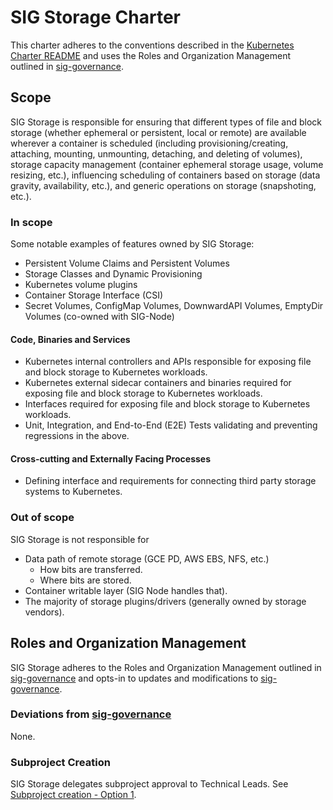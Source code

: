 # SIG Storage Charter

This charter adheres to the conventions described in the [Kubernetes Charter README] and uses
the Roles and Organization Management outlined in [sig-governance].

## Scope

SIG Storage is responsible for ensuring that different types of file and block storage
(whether ephemeral or persistent, local or remote) are available wherever a container is
scheduled (including provisioning/creating, attaching, mounting, unmounting, detaching,
and deleting of volumes), storage capacity management (container ephemeral storage
usage, volume resizing, etc.), influencing scheduling of containers based on storage
(data gravity, availability, etc.), and generic operations on storage (snapshoting, etc.).

### In scope

Some notable examples of features owned by SIG Storage:

* Persistent Volume Claims and Persistent Volumes
* Storage Classes and Dynamic Provisioning
* Kubernetes volume plugins
* Container Storage Interface (CSI)
* Secret Volumes, ConfigMap Volumes, DownwardAPI Volumes, EmptyDir Volumes (co-owned with SIG-Node)

#### Code, Binaries and Services

* Kubernetes internal controllers and APIs responsible for exposing file and block storage to Kubernetes workloads.
* Kubernetes external sidecar containers and binaries required for exposing file and block storage to Kubernetes workloads.
* Interfaces required for exposing file and block storage to Kubernetes workloads.
* Unit, Integration, and End-to-End (E2E) Tests validating and preventing regressions in the above.

#### Cross-cutting and Externally Facing Processes

* Defining interface and requirements for connecting third party storage systems to Kubernetes.

### Out of scope

SIG Storage is not responsible for

* Data path of remote storage (GCE PD, AWS EBS, NFS, etc.)
  * How bits are transferred.
  * Where bits are stored.
* Container writable layer (SIG Node handles that).
* The majority of storage plugins/drivers (generally owned by storage vendors).

## Roles and Organization Management

SIG Storage adheres to the Roles and Organization Management outlined in [sig-governance]
and opts-in to updates and modifications to [sig-governance].

### Deviations from [sig-governance]

None.

### Subproject Creation

SIG Storage delegates subproject approval to Technical Leads. See [Subproject creation - Option 1].

[sig-governance]: https://github.com/kubernetes/community/blob/master/committee-steering/governance/sig-governance.md
[Kubernetes Charter README]: https://github.com/kubernetes/community/blob/master/committee-steering/governance/README.md
[Subproject creation - Option 1]: https://github.com/kubernetes/community/blob/master/committee-steering/governance/sig-governance.md#subproject-creation
